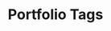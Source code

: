 ---
title: 'Portfolio Tags'
category: 'tags'
type: 'tags'
technical:
  - name: 'Python'
    icon: 'SiPython'
  - name: 'JavaScript'
    icon: 'SiJavascript'
  - name: 'React'
    icon: 'SiReact'
  - name: 'MATLAB'
    icon: 'SiMatlabsvg'
  - name: 'Linux'
    icon: 'SiLinux'
  - name: '3D Modeling'
    icon: 'Tb3DRotate'
  - name: '3D Printing'
    icon: 'Tb3DPrinter'
  - name: 'SolidWorks'
    icon: 'SiSolidworks'
  - name: 'Arduino'
    icon: 'SiArduino'
  - name: 'Raspberry Pi'
    icon: 'SiRaspberrypi'
project_management:
  - name: 'JIRA'
    icon: 'SiJira'
  - name: 'Confluence'
    icon: 'SiConfluence'
  - name: 'Google Suite'
    icon: 'SiGoogle'
  - name: 'Agile'
    icon: 'TbTimelineEventExclamation'
  - name: 'Team Leadership'
    icon: 'TbUsersGroup'
  - name: 'Budget Planning'
    icon: 'TbReportMoney'
research:
  - name: 'Literature Review'
    icon: 'TbBooks'
  - name: 'Data Collection'
    icon: 'TbDatabase'
  - name: 'Statistical Analysis'
    icon: 'TbMathFunction'
  - name: 'Innovation'
    icon: 'TbBulb'
  - name: 'User Studies'
    icon: 'TbUserSearch'
  - name: 'Academic Research'
    icon: 'TbSchool'
experience:
  - name: 'Manufacturing Engineering'
    icon: 'TbBuildingFactory2'
  - name: 'Autonomous Vehicles'
    icon: 'TbCar'
  - name: 'Hardware Development'
    icon: 'TbCircuitCell'
  - name: 'User Experience Design'
    icon: 'TbUserHeart'
  - name: 'Tesla Semi'
    icon: 'TbTruck'
  - name: 'Supercharger Technology'
    icon: 'TbBatteryCharging'
community:
  - name: 'Mentorship'
    icon: 'TbUserStar'
  - name: 'Public Speaking'
    icon: 'TbPresentation'
  - name: 'Team Building'
    icon: 'TbUsersPlus'
  - name: 'Leadership Development'
    icon: 'TbUserShield'
  - name: 'Community Service'
    icon: 'TbHeartHandshake'
media:
  - name: 'Figma'
    icon: 'SiFigma'
  - name: 'Blender'
    icon: 'SiBlender'
  - name: 'Unity'
    icon: 'SiUnity'
  - name: 'ProtoPie'
    icon: 'TbPie'
  - name: 'Adobe Creative Suite'
    icon: 'SiAdobecreativecloud'
--- 
